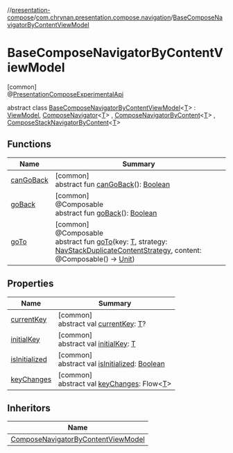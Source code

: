 //[presentation-compose](../../../index.md)/[com.chrynan.presentation.compose.navigation](../index.md)/[BaseComposeNavigatorByContentViewModel](index.md)

# BaseComposeNavigatorByContentViewModel

[common]\
@[PresentationComposeExperimentalApi](../../com.chrynan.presentation.compose/-presentation-compose-experimental-api/index.md)

abstract class [BaseComposeNavigatorByContentViewModel](index.md)&lt;[T](index.md)&gt; : [ViewModel](../../../../presentation-core/presentation-core/com.chrynan.presentation/-view-model/index.md), [ComposeNavigator](../-compose-navigator/index.md)&lt;[T](index.md)&gt; , [ComposeNavigatorByContent](../-compose-navigator-by-content/index.md)&lt;[T](index.md)&gt; , [ComposeStackNavigatorByContent](../-compose-stack-navigator-by-content/index.md)&lt;[T](index.md)&gt;

## Functions

| Name | Summary |
|---|---|
| [canGoBack](../-compose-stack-navigator/can-go-back.md) | [common]<br>abstract fun [canGoBack](../-compose-stack-navigator/can-go-back.md)(): [Boolean](https://kotlinlang.org/api/latest/jvm/stdlib/kotlin/-boolean/index.html) |
| [goBack](../-compose-stack-navigator-by-content/go-back.md) | [common]<br>@Composable<br>abstract fun [goBack](../-compose-stack-navigator-by-content/go-back.md)(): [Boolean](https://kotlinlang.org/api/latest/jvm/stdlib/kotlin/-boolean/index.html) |
| [goTo](../-compose-navigator-by-content/go-to.md) | [common]<br>@Composable<br>abstract fun [goTo](../-compose-navigator-by-content/go-to.md)(key: [T](index.md), strategy: [NavStackDuplicateContentStrategy](../../../../presentation-core/presentation-core/com.chrynan.presentation.navigation/-nav-stack-duplicate-content-strategy/index.md), content: @Composable() -&gt; [Unit](https://kotlinlang.org/api/latest/jvm/stdlib/kotlin/-unit/index.html)) |

## Properties

| Name | Summary |
|---|---|
| [currentKey](../-compose-navigator/current-key.md) | [common]<br>abstract val [currentKey](../-compose-navigator/current-key.md): [T](index.md)? |
| [initialKey](../-compose-navigator/initial-key.md) | [common]<br>abstract val [initialKey](../-compose-navigator/initial-key.md): [T](index.md) |
| [isInitialized](../-compose-navigator/is-initialized.md) | [common]<br>abstract val [isInitialized](../-compose-navigator/is-initialized.md): [Boolean](https://kotlinlang.org/api/latest/jvm/stdlib/kotlin/-boolean/index.html) |
| [keyChanges](../-compose-navigator/key-changes.md) | [common]<br>abstract val [keyChanges](../-compose-navigator/key-changes.md): Flow&lt;[T](index.md)&gt; |

## Inheritors

| Name |
|---|
| [ComposeNavigatorByContentViewModel](../-compose-navigator-by-content-view-model/index.md) |
